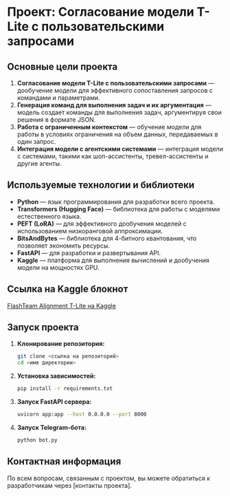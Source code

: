 # Проект: Согласование модели T-Lite с пользовательскими запросами

## Основные цели проекта

1. **Согласование модели T-Lite с пользовательскими запросами** — дообучение модели для эффективного сопоставления запросов с командами и параметрами.
2. **Генерация команд для выполнения задач и их аргументация** — модель создает команды для выполнения задач, аргументируя свои решения в формате JSON.
3. **Работа с ограниченным контекстом** — обучение модели для работы в условиях ограничения на объем данных, передаваемых в один запрос.
4. **Интеграция модели с агентскими системами** — интеграция модели с системами, такими как шоп-ассистенты, тревел-ассистенты и другие агенты.

## Используемые технологии и библиотеки

- **Python** — язык программирования для разработки всего проекта.
- **Transformers (Hugging Face)** — библиотека для работы с моделями естественного языка.
- **PEFT (LoRA)** — для эффективного дообучения моделей с использованием низкоранговой аппроксимации.
- **BitsAndBytes** — библиотека для 4-битного квантования, что позволяет экономить ресурсы.
- **FastAPI** — для разработки и развертывания API.
- **Kaggle** — платформа для выполнения вычислений и дообучения модели на мощностях GPU.

## Ссылка на Kaggle блокнот

[FlashTeam Alignment T-Lite на Kaggle](https://www.kaggle.com/code/ussrpower/flashteam-aligment-tlite)

## Запуск проекта

1. **Клонирование репозитория:**
    ```bash
    git clone <ссылка на репозиторий>
    cd <имя директории>
    ```

2. **Установка зависимостей:**
    ```bash
    pip install -r requirements.txt
    ```

3. **Запуск FastAPI сервера:**
    ```bash
    uvicorn app:app --host 0.0.0.0 --port 8000
    ```

4. **Запуск Telegram-бота:**
    ```bash
    python bot.py
    ```

## Контактная информация

По всем вопросам, связанным с проектом, вы можете обратиться к разработчикам через [контакты проекта].
